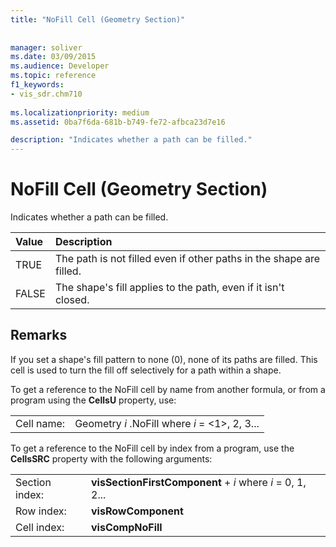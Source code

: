 ```yaml
---
title: "NoFill Cell (Geometry Section)"
 
 
manager: soliver
ms.date: 03/09/2015
ms.audience: Developer
ms.topic: reference
f1_keywords:
- vis_sdr.chm710
 
ms.localizationpriority: medium
ms.assetid: 0ba7f6da-681b-b749-fe72-afbca23d7e16

description: "Indicates whether a path can be filled."
---
```


# NoFill Cell (Geometry Section)

Indicates whether a path can be filled.
  
|**Value**|**Description**|
|:-----|:-----|
| TRUE  <br/> | The path is not filled even if other paths in the shape are filled.  <br/> |
| FALSE  <br/> | The shape's fill applies to the path, even if it isn't closed.  <br/> |
   
## Remarks

If you set a shape's fill pattern to none (0), none of its paths are filled. This cell is used to turn the fill off selectively for a path within a shape.
  
To get a reference to the NoFill cell by name from another formula, or from a program using the **CellsU** property, use: 
  
|||
|:-----|:-----|
| Cell name:  <br/> | Geometry  *i*  .NoFill            where  *i*  = <1>, 2, 3...  <br/> |
   
To get a reference to the NoFill cell by index from a program, use the **CellsSRC** property with the following arguments: 
  
|||
|:-----|:-----|
| Section index:  <br/> |**visSectionFirstComponent** +  *i*            where  *i*  = 0, 1, 2...  <br/> |
| Row index:  <br/> |**visRowComponent** <br/> |
| Cell index:  <br/> |**visCompNoFill** <br/> |
   

